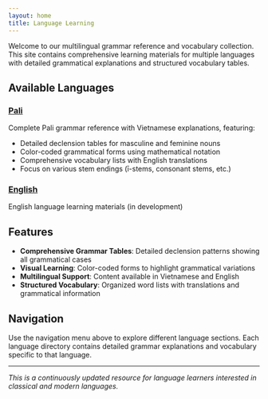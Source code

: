 ```yaml
---
layout: home
title: Language Learning
---
```


Welcome to our multilingual grammar reference and vocabulary collection. This site contains comprehensive learning materials for multiple languages with detailed grammatical explanations and structured vocabulary tables.

## Available Languages

### [Pali](/pali/)
Complete Pali grammar reference with Vietnamese explanations, featuring:
- Detailed declension tables for masculine and feminine nouns
- Color-coded grammatical forms using mathematical notation
- Comprehensive vocabulary lists with English translations
- Focus on various stem endings (ī-stems, consonant stems, etc.)

### [English](/english/)
English language learning materials (in development)

## Features

- **Comprehensive Grammar Tables**: Detailed declension patterns showing all grammatical cases
- **Visual Learning**: Color-coded forms to highlight grammatical variations
- **Multilingual Support**: Content available in Vietnamese and English
- **Structured Vocabulary**: Organized word lists with translations and grammatical information

## Navigation

Use the navigation menu above to explore different language sections. Each language directory contains detailed grammar explanations and vocabulary specific to that language.

---

*This is a continuously updated resource for language learners interested in classical and modern languages.*